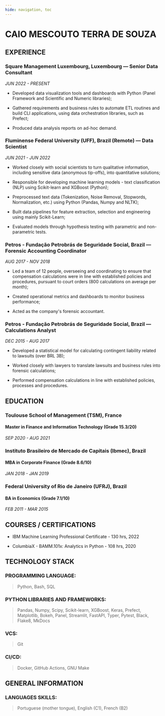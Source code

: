 ```yaml
---
hide: navigation, toc
---
```

# CAIO MESCOUTO TERRA DE SOUZA
## EXPERIENCE

### Square Management Luxembourg, Luxembourg — Senior Data Consultant
*JUN 2022 - PRESENT*

- Developed data visualization tools and dashboards with Python (Panel Framework and Scientific and Numeric libraries);

- Gathered requirements and business rules to automate ETL routines and build CLI applications, using data orchestration libraries, such as Prefect;

- Produced data analysis reports on ad-hoc demand.

### Fluminense Federal University (UFF), Brazil (Remote) — Data Scientist
*JUN 2021 - JUN 2022* 

- Worked closely with social scientists to turn qualitative information, including sensitive data (anonymous tip-offs), into quantitative solutions;

- Responsible for developing machine learning models - text classification (NLP) using Scikit-learn and XGBoost (Python);

- Preprocessed text data (Tokenization, Noise Removal, Stopwords, Normalization, etc.) using Python (Pandas, Numpy and NLTK);

- Built data pipelines for feature extraction, selection and engineering using mainly Scikit-Learn;

- Evaluated models through hypothesis testing with parametric and non-parametric tests. 


### Petros - Fundação Petrobrás de Seguridade Social, Brazil — Forensic Accounting Coordinator
*AUG 2017 - NOV 2018*  

- Led a team of 12 people, overseeing and coordinating to ensure that compensation calculations were in line with established policies and procedures, pursuant to court orders (800 calculations on average per month);

- Created operational metrics and dashboards to monitor business performance; 

- Acted as the company's forensic accountant.  

### Petros - Fundação Petrobrás de Seguridade Social, Brazil — Calculations Analyst
*DEC 2015 - AUG 2017*

- Developed a statistical model for calculating contingent liability related to lawsuits (over BRL 3B);

- Worked closely with lawyers to translate lawsuits and business rules into forensic calculations;

- Performed compensation calculations in line with established policies, processes and procedures. 


## EDUCATION

### Toulouse School of Management (TSM), France 
#### Master in Finance and Information Technology (Grade 15.3/20)
*SEP 2020 - AUG 2021*

### Instituto Brasileiro de Mercado de Capitais (Ibmec), Brazil
#### MBA in Corporate Finance (Grade 8.6/10)
*JAN 2018 - JAN 2019*

### Federal University of Rio de Janeiro (UFRJ), Brazil
#### BA in Economics (Grade 7.1/10)
*FEB 2011 - MAR 2015*

## COURSES / CERTIFICATIONS

- IBM Machine Learning Professional Certificate - 130 hrs, 2022

- ColumbiaX - BAMM.101x: Analytics in Python - 108 hrs, 2020

## TECHNOLOGY STACK
### PROGRAMMING LANGUAGE: 
> Python, Bash, SQL  
### PYTHON LIBRARIES AND FRAMEWORKS:
> Pandas, Numpy, Scipy, Scikit-learn, XGBoost, Keras, Prefect, Matplotlib, Bokeh, Panel, Streamlit, FastAPI, Typer, Pytest, Black, Flake8, MkDocs  
### VCS:
> Git  
### CI/CD:
> Docker, GitHub Actions, GNU Make  

## GENERAL INFORMATION

### LANGUAGES SKILLS:
> Portuguese (mother tongue), English (C1), French (B2)


